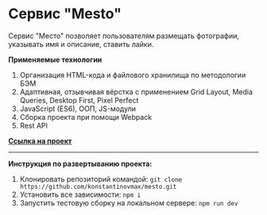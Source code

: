 # Сервис "Mesto"

Cервис "Место" позволяет пользователям размещать фотографии, указывать имя и описание, ставить лайки.

**Применяемые технологии**

1. Организация HTML-кода и файлового хранилища по методологии БЭМ
2. Адаптивная, отзывчивая вёрстка с применением Grid Layout, Media Queries, Desktop First, Pixel Perfect
3. JavaScript (ES6), ООП, JS-модули
4. Сборка проекта при помощи Webpack
5. Rest API

**[Ссылка на проект](https://konstantinovmax.github.io/mesto)**

---

**Инструкция по развертыванию проекта:**

1. Клонировать репозиторий командой: `git clone https://github.com/konstantinovmax/mesto.git`
2. Установить все зависимости: `npm i`
3. Запустить тестовую сборку на локальном сервере: `npm run dev`
